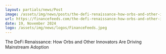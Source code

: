 ```yaml
---
layout: partials/news/Post
image: /assets/img/news/posts/the-defi-renaissance-how-orbs-and-other-innovators-are-driving-mainstream-adoption.jpg
url: https://financefeeds.com/the-defi-renaissance-how-orbs-and-other-innovators-are-driving-mainstream-adoption/
date: 19, November 2024
logo: /assets/img/news/logos/FinanceFeeds.jpeg
---
```


The DeFi Renaissance: How Orbs and Other Innovators Are Driving Mainstream Adoption
